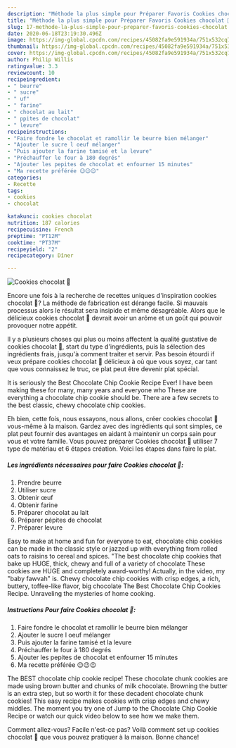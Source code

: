```yaml
---
description: "Méthode la plus simple pour Préparer Favoris Cookies chocolat 🐻"
title: "Méthode la plus simple pour Préparer Favoris Cookies chocolat 🐻"
slug: 17-methode-la-plus-simple-pour-preparer-favoris-cookies-chocolat
date: 2020-06-18T23:19:30.496Z
image: https://img-global.cpcdn.com/recipes/45082fa9e591934a/751x532cq70/cookies-chocolat-🐻-photo-principale-de-la-recette.jpg
thumbnail: https://img-global.cpcdn.com/recipes/45082fa9e591934a/751x532cq70/cookies-chocolat-🐻-photo-principale-de-la-recette.jpg
cover: https://img-global.cpcdn.com/recipes/45082fa9e591934a/751x532cq70/cookies-chocolat-🐻-photo-principale-de-la-recette.jpg
author: Philip Willis
ratingvalue: 3.3
reviewcount: 10
recipeingredient:
- " beurre"
- " sucre"
- " uf"
- " farine"
- " chocolat au lait"
- " ppites de chocolat"
- " levure"
recipeinstructions:
- "Faire fondre le chocolat et ramollir le beurre bien mélanger"
- "Ajouter le sucre l oeuf mélanger"
- "Puis ajouter la farine tamisé et la levure"
- "Préchauffer le four à 180 degrés"
- "Ajouter les pepites de chocolat et enfourner 15 minutes"
- "Ma recette préférée 😉😉😉"
categories:
- Recette
tags:
- cookies
- chocolat

katakunci: cookies chocolat 
nutrition: 187 calories
recipecuisine: French
preptime: "PT12M"
cooktime: "PT37M"
recipeyield: "2"
recipecategory: Dîner

---
```



![Cookies chocolat 🐻](https://img-global.cpcdn.com/recipes/45082fa9e591934a/751x532cq70/cookies-chocolat-🐻-photo-principale-de-la-recette.jpg)

Encore une fois à la recherche de recettes uniques d'inspiration cookies chocolat 🐻? La méthode de fabrication est dérange facile. Si mauvais processus alors le résultat sera insipide et même désagréable. Alors que le délicieux cookies chocolat 🐻 devrait avoir un arôme et un goût qui pouvoir provoquer notre appétit.

Il y a plusieurs choses qui plus ou moins affectent la qualité gustative de cookies chocolat 🐻, start du type d'ingrédients, puis la sélection des ingrédients frais, jusqu'à comment traiter et servir. Pas besoin étourdi if veux prépare cookies chocolat 🐻 délicieux à où que vous soyez, car tant que vous connaissez le truc, ce plat peut être devenir plat spécial.

It is seriously the Best Chocolate Chip Cookie Recipe Ever! I have been making these for many, many years and everyone who These are everything a chocolate chip cookie should be. There are a few secrets to the best classic, chewy chocolate chip cookies.


Eh bien, cette fois, nous essayons, nous allons, créer cookies chocolat 🐻 vous-même à la maison. Gardez avec des ingrédients qui sont simples, ce plat peut fournir des avantages en aidant à maintenir un corps sain pour vous et votre famille. Vous pouvez préparer Cookies chocolat 🐻 utiliser 7 type de matériau et 6 étapes création. Voici les étapes dans faire le plat.

<!--inarticleads1-->

##### Les ingrédients nécessaires pour faire Cookies chocolat 🐻:

1. Prendre  beurre
1. Utiliser  sucre
1. Obtenir  œuf
1. Obtenir  farine
1. Préparer  chocolat au lait
1. Préparer  pépites de chocolat
1. Préparer  levure


Easy to make at home and fun for everyone to eat, chocolate chip cookies can be made in the classic style or jazzed up with everything from rolled oats to raisins to cereal and spices. &#34;The best chocolate chip cookies that bake up HUGE, thick, chewy and full of a variety of chocolate These cookies are HUGE and completely award-worthy! Actually, in the video, my &#34;baby fawvah&#34; is. Chewy chocolate chip cookies with crisp edges, a rich, buttery, toffee-like flavor, big chocolate The Best Chocolate Chip Cookies Recipe. Unraveling the mysteries of home cooking. 

<!--inarticleads2-->

##### Instructions Pour faire Cookies chocolat 🐻:

1. Faire fondre le chocolat et ramollir le beurre bien mélanger
1. Ajouter le sucre l oeuf mélanger
1. Puis ajouter la farine tamisé et la levure
1. Préchauffer le four à 180 degrés
1. Ajouter les pepites de chocolat et enfourner 15 minutes
1. Ma recette préférée 😉😉😉


The BEST chocolate chip cookie recipe! These chocolate chunk cookies are made using brown butter and chunks of milk chocolate. Browning the butter is an extra step, but so worth it for these decadent chocolate chunk cookies! This easy recipe makes cookies with crisp edges and chewy middles. The moment you try one of Jump to the Chocolate Chip Cookie Recipe or watch our quick video below to see how we make them. 


Comment allez-vous? Facile n'est-ce pas? Voilà comment set up cookies chocolat 🐻 que vous pouvez pratiquer à la maison. Bonne chance!
